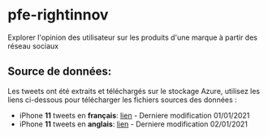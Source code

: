 # pfe-rightinnov
Explorer l'opinion des utilisateur sur les produits d'une marque à partir des réseau sociaux

## Source de données:
Les tweets ont été extraits et téléchargés sur le stockage Azure, utilisez les liens ci-dessous pour télécharger les fichiers sources des données :
- iPhone **11** tweets en **français**: [lien](https://pferightinnov.blob.core.windows.net/pfe-container/iphone-11-tweets-fr.json) - Derniere modification 01/01/2021
- iPhone **11** tweets en **anglais**: [lien](https://pferightinnov.blob.core.windows.net/pfe-container/iphone-11-tweets-en.json) - Derniere modification 02/01/2021
